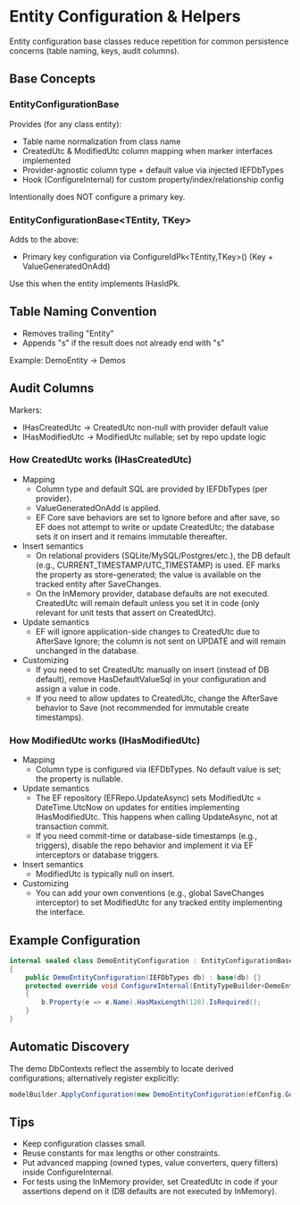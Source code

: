 ﻿# Entity Configuration & Helpers

Entity configuration base classes reduce repetition for common persistence concerns (table naming, keys, audit columns).

## Base Concepts

### EntityConfigurationBase<TEntity>
Provides (for any class entity):
- Table name normalization from class name
- CreatedUtc & ModifiedUtc column mapping when marker interfaces implemented
- Provider-agnostic column type + default value via injected IEFDbTypes
- Hook (ConfigureInternal) for custom property/index/relationship config

Intentionally does NOT configure a primary key.

### EntityConfigurationBase<TEntity, TKey>
Adds to the above:
- Primary key configuration via ConfigureIdPk<TEntity,TKey>() (Key + ValueGeneratedOnAdd)

Use this when the entity implements IHasIdPk<TKey>.

## Table Naming Convention
- Removes trailing "Entity"
- Appends "s" if the result does not already end with "s"

Example: DemoEntity -> Demos

## Audit Columns
Markers:
- IHasCreatedUtc -> CreatedUtc non-null with provider default value
- IHasModifiedUtc -> ModifiedUtc nullable; set by repo update logic

### How CreatedUtc works (IHasCreatedUtc)
- Mapping
  - Column type and default SQL are provided by IEFDbTypes (per provider).
  - ValueGeneratedOnAdd is applied.
  - EF Core save behaviors are set to Ignore before and after save, so EF does not attempt to write or update CreatedUtc; the database sets it on insert and it remains immutable thereafter.
- Insert semantics
  - On relational providers (SQLite/MySQL/Postgres/etc.), the DB default (e.g., CURRENT_TIMESTAMP/UTC_TIMESTAMP) is used. EF marks the property as store-generated; the value is available on the tracked entity after SaveChanges.
  - On the InMemory provider, database defaults are not executed. CreatedUtc will remain default unless you set it in code (only relevant for unit tests that assert on CreatedUtc).
- Update semantics
  - EF will ignore application-side changes to CreatedUtc due to AfterSave Ignore; the column is not sent on UPDATE and will remain unchanged in the database.
- Customizing
  - If you need to set CreatedUtc manually on insert (instead of DB default), remove HasDefaultValueSql in your configuration and assign a value in code.
  - If you need to allow updates to CreatedUtc, change the AfterSave behavior to Save (not recommended for immutable create timestamps).

### How ModifiedUtc works (IHasModifiedUtc)
- Mapping
  - Column type is configured via IEFDbTypes. No default value is set; the property is nullable.
- Update semantics
  - The EF repository (EFRepo.UpdateAsync) sets ModifiedUtc = DateTime.UtcNow on updates for entities implementing IHasModifiedUtc. This happens when calling UpdateAsync, not at transaction commit.
  - If you need commit-time or database-side timestamps (e.g., triggers), disable the repo behavior and implement it via EF interceptors or database triggers.
- Insert semantics
  - ModifiedUtc is typically null on insert.
- Customizing
  - You can add your own conventions (e.g., global SaveChanges interceptor) to set ModifiedUtc for any tracked entity implementing the interface.

## Example Configuration
```csharp
internal sealed class DemoEntityConfiguration : EntityConfigurationBase<DemoEntity, int>
{
    public DemoEntityConfiguration(IEFDbTypes db) : base(db) {}
    protected override void ConfigureInternal(EntityTypeBuilder<DemoEntity> b)
    {
        b.Property(e => e.Name).HasMaxLength(128).IsRequired();
    }
}
```

## Automatic Discovery
The demo DbContexts reflect the assembly to locate derived configurations; alternatively register explicitly:
```csharp
modelBuilder.ApplyConfiguration(new DemoEntityConfiguration(efConfig.GetDbTypes()));
```

## Tips
- Keep configuration classes small.
- Reuse constants for max lengths or other constraints.
- Put advanced mapping (owned types, value converters, query filters) inside ConfigureInternal.
- For tests using the InMemory provider, set CreatedUtc in code if your assertions depend on it (DB defaults are not executed by InMemory).
